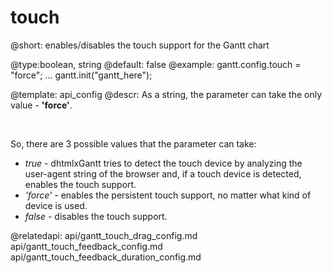 touch
=============
@short:
	enables/disables the touch support for the Gantt chart

@type:boolean, string 
@default: false
@example:
gantt.config.touch = "force";
...
gantt.init("gantt_here");

@template:	api_config
@descr:
As a string, the parameter can take the only value -  **'force'**.

<br>

So, there are 3 possible values that the parameter can take:

- *true* - dhtmlxGantt tries to detect the touch device by analyzing the user-agent string of the browser and, if a  touch device is detected, enables the touch support.
- *'force'* - enables the persistent touch support, no matter what kind of device is used.
- *false* - disables the touch support.

@relatedapi:
	api/gantt_touch_drag_config.md
    api/gantt_touch_feedback_config.md
    api/gantt_touch_feedback_duration_config.md

    
    


